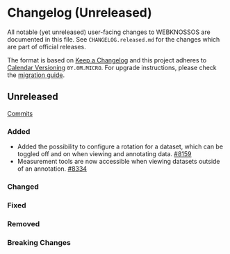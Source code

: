 # Changelog (Unreleased)

All notable (yet unreleased) user-facing changes to WEBKNOSSOS are documented in this file.
See `CHANGELOG.released.md` for the changes which are part of official releases.

The format is based on [Keep a Changelog](http://keepachangelog.com/en/1.0.0/)
and this project adheres to [Calendar Versioning](http://calver.org/) `0Y.0M.MICRO`.
For upgrade instructions, please check the [migration guide](MIGRATIONS.released.md).

## Unreleased
[Commits](https://github.com/scalableminds/webknossos/compare/25.01.0...HEAD)

### Added
- Added the possibility to configure a rotation for a dataset, which can be toggled off and on when viewing and annotating data. [#8159](https://github.com/scalableminds/webknossos/pull/8159)
- Measurement tools are now accessible when viewing datasets outside of an annotation. [#8334](https://github.com/scalableminds/webknossos/pull/8334)

### Changed

### Fixed

### Removed

### Breaking Changes
